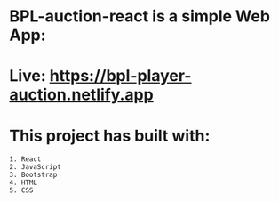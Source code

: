 # BPL-auction-react is a simple Web App:
# Live: https://bpl-player-auction.netlify.app

# This project has built with:
    1. React
    2. JavaScript
    3. Bootstrap
    4. HTML
    5. CSS